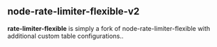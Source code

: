## node-rate-limiter-flexible-v2

**rate-limiter-flexible** is simply a fork of node-rate-limiter-flexible with additional custom table configurations..
